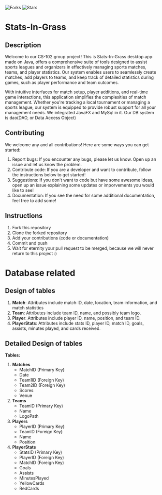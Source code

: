 ![Forks](https://img.shields.io/badge/forks-44-blue)
![Stars](https://img.shields.io/badge/stars-13-yellow)
# Stats-In-Grass

## Description
Welcome to our CS-102 group project! This is Stats-In-Grass desktop app made on Java, offers a comprehensive suite of tools designed to assist sports leagues and organizers in effectively managing sports matches, teams, and player statistics. Our system enables users to seamlessly create matches, add players to teams, and keep track of detailed statistics during games, such as player performance and team outcomes.

With intuitive interfaces for match setup, player additions, and real-time game interactions, this application simplifies the complexities of match management. Whether you're tracking a local tournament or managing a sports league, our system is equipped to provide robust support for all your management needs. 
We integrated JavaFX and MySql in it. Our DB system is dao(DAO, or Data Access Object) 

## Contributing
We welcome any and all contributions! Here are some ways you can get started:
1. Report bugs: If you encounter any bugs, please let us know. Open up an issue and let us know the problem.
2. Contribute code: If you are a developer and want to contribute, follow the instructions below to get started!
3. Suggestions: If you don't want to code but have some awesome ideas, open up an issue explaining some updates or imporvements you would like to see!
4. Documentation: If you see the need for some additional documentation, feel free to add some!

## Instructions
1. Fork this repository
2. Clone the forked repository
3. Add your contributions (code or documentation)
4. Commit and push
5. Wait for eternity your pull request to be merged, because we will never return to this project :)


# Database related
## Design of tables

1. **Match**: Attributes include match ID, date, location, team information, and match statistics
2. **Team**: Attributes include team ID, name, and possibly team logo.
3. **Player**: Attributes include player ID, name, position, and team ID.
4. **PlayerStats**: Attributes include stats ID, player ID, match ID, goals, assists, minutes played, and cards received.

## Detailed Design of tables

**Tables:**

1. **Matches**
    - MatchID (Primary Key)
    - Date
    - Team1ID (Foreign Key)
    - Team2ID (Foreign Key)
    - Scores
    - Venue
2. **Teams**
    - TeamID (Primary Key)
    - Name
    - LogoPath
3. **Players**
    - PlayerID (Primary Key)
    - TeamID (Foreign Key)
    - Name
    - Position
4. **PlayerStats**
    - StatsID (Primary Key)
    - PlayerID (Foreign Key)
    - MatchID (Foreign Key)
    - Goals
    - Assists
    - MinutesPlayed
    - YellowCards
    - RedCards
